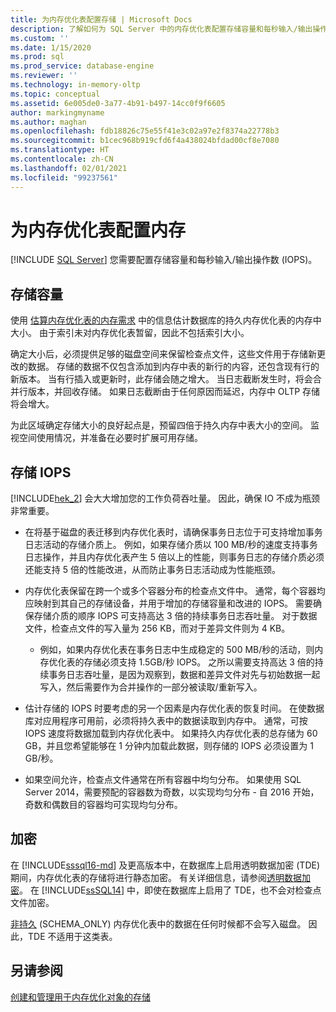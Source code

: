```yaml
---
title: 为内存优化表配置存储 | Microsoft Docs
description: 了解如何为 SQL Server 中的内存优化表配置存储容量和每秒输入/输出操作数 (IOPS)。
ms.custom: ''
ms.date: 1/15/2020
ms.prod: sql
ms.prod_service: database-engine
ms.reviewer: ''
ms.technology: in-memory-oltp
ms.topic: conceptual
ms.assetid: 6e005de0-3a77-4b91-b497-14cc0f9f6605
author: markingmyname
ms.author: maghan
ms.openlocfilehash: fdb18826c75e55f41e3c02a97e2f8374a22778b3
ms.sourcegitcommit: b1cec968b919cfd6f4a438024bfdad00cf8e7080
ms.translationtype: HT
ms.contentlocale: zh-CN
ms.lasthandoff: 02/01/2021
ms.locfileid: "99237561"
---
```

# <a name="configuring-storage-for-memory-optimized-tables"></a>为内存优化表配置内存
 [!INCLUDE [SQL Server](../../includes/applies-to-version/sqlserver.md)]
  您需要配置存储容量和每秒输入/输出操作数 (IOPS)。  
  
## <a name="storage-capacity"></a>存储容量  

使用 [估算内存优化表的内存需求](../../relational-databases/in-memory-oltp/estimate-memory-requirements-for-memory-optimized-tables.md) 中的信息估计数据库的持久内存优化表的内存中大小。 由于索引未对内存优化表暂留，因此不包括索引大小。 
 
确定大小后，必须提供足够的磁盘空间来保留检查点文件，这些文件用于存储新更改的数据。 存储的数据不仅包含添加到内存中表的新行的内容，还包含现有行的新版本。 当有行插入或更新时，此存储会随之增大。 当日志截断发生时，将会合并行版本，并回收存储。 如果日志截断由于任何原因而延迟，内存中 OLTP 存储将会增大。

为此区域确定存储大小的良好起点是，预留四倍于持久内存中表大小的空间。 监视空间使用情况，并准备在必要时扩展可用存储。
  
## <a name="storage-iops"></a>存储 IOPS  
 [!INCLUDE[hek_2](../../includes/hek-2-md.md)] 会大大增加您的工作负荷吞吐量。 因此，确保 IO 不成为瓶颈非常重要。  
  
-   在将基于磁盘的表迁移到内存优化表时，请确保事务日志位于可支持增加事务日志活动的存储介质上。 例如，如果存储介质以 100 MB/秒的速度支持事务日志操作，并且内存优化表产生 5 倍以上的性能，则事务日志的存储介质必须还能支持 5 倍的性能改进，从而防止事务日志活动成为性能瓶颈。  
  
-   内存优化表保留在跨一个或多个容器分布的检查点文件中。 通常，每个容器均应映射到其自己的存储设备，并用于增加的存储容量和改进的 IOPS。 需要确保存储介质的顺序 IOPS 可支持高达 3 倍的持续事务日志吞吐量。 对于数据文件，检查点文件的写入量为 256 KB，而对于差异文件则为 4 KB。
  
     - 例如，如果内存优化表在事务日志中生成稳定的 500 MB/秒的活动，则内存优化表的存储必须支持 1.5GB/秒 IOPS。 之所以需要支持高达 3 倍的持续事务日志吞吐量，是因为观察到，数据和差异文件对先与初始数据一起写入，然后需要作为合并操作的一部分被读取/重新写入。  
  
- 估计存储的 IOPS 时要考虑的另一个因素是内存优化表的恢复时间。 在使数据库对应用程序可用前，必须将持久表中的数据读取到内存中。 通常，可按 IOPS 速度将数据加载到内存优化表中。 如果持久内存优化表的总存储为 60 GB，并且您希望能够在 1 分钟内加载此数据，则存储的 IOPS 必须设置为 1 GB/秒。  
  
-   如果空间允许，检查点文件通常在所有容器中均匀分布。 如果使用 SQL Server 2014，需要预配的容器数为奇数，以实现均匀分布 - 自 2016 开始，奇数和偶数目的容器均可实现均匀分布。
  
## <a name="encryption"></a>加密  
 在 [!INCLUDE[sssql16-md](../../includes/sssql16-md.md)] 及更高版本中，在数据库上启用透明数据加密 (TDE) 期间，内存优化表的存储将进行静态加密。 有关详细信息，请参阅[透明数据加密](../../relational-databases/security/encryption/transparent-data-encryption.md)。 在 [!INCLUDE[ssSQL14](../../includes/sssql14-md.md)] 中，即使在数据库上启用了 TDE，也不会对检查点文件加密。

 [非持久](../../relational-databases/in-memory-oltp/defining-durability-for-memory-optimized-objects.md) (SCHEMA_ONLY) 内存优化表中的数据在任何时候都不会写入磁盘。 因此，TDE 不适用于这类表。
  
## <a name="see-also"></a>另请参阅  
 [创建和管理用于内存优化对象的存储](../../relational-databases/in-memory-oltp/creating-and-managing-storage-for-memory-optimized-objects.md)  
  
  
